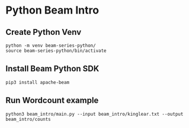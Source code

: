 # Python Beam Intro

## Create Python Venv
```
python -m venv beam-series-python/
source beam-series-python/bin/activate
```

## Install Beam Python SDK
```
pip3 install apache-beam
```

## Run Wordcount example
```
python3 beam_intro/main.py --input beam_intro/kinglear.txt --output beam_intro/counts
```
